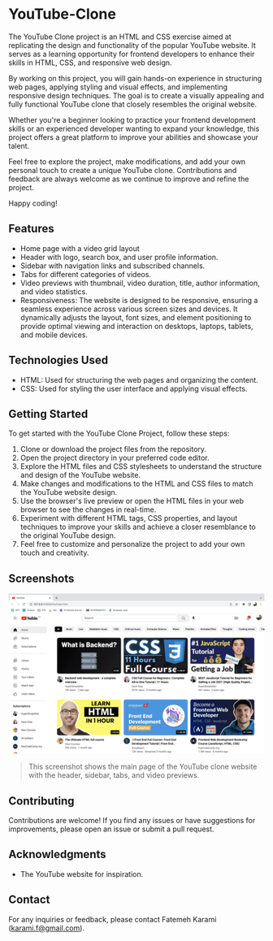 # YouTube-Clone

The YouTube Clone project is an HTML and CSS exercise aimed at replicating the design and functionality of the popular YouTube website. It serves as a learning opportunity for frontend developers to enhance their skills in HTML, CSS, and responsive web design.

By working on this project, you will gain hands-on experience in structuring web pages, applying styling and visual effects, and implementing responsive design techniques. The goal is to create a visually appealing and fully functional YouTube clone that closely resembles the original website.

Whether you're a beginner looking to practice your frontend development skills or an experienced developer wanting to expand your knowledge, this project offers a great platform to improve your abilities and showcase your talent.

Feel free to explore the project, make modifications, and add your own personal touch to create a unique YouTube clone. Contributions and feedback are always welcome as we continue to improve and refine the project.

Happy coding!


## Features

- Home page with a video grid layout
- Header with logo, search box, and user profile information.
- Sidebar with navigation links and subscribed channels.
- Tabs for different categories of videos.
- Video previews with thumbnail, video duration, title, author information, and video statistics.
- Responsiveness: The website is designed to be responsive, ensuring a seamless experience across various screen sizes and devices. It dynamically adjusts the layout, font sizes, and element positioning to provide optimal viewing and interaction on desktops, laptops, tablets, and mobile devices.


## Technologies Used

- HTML: Used for structuring the web pages and organizing the content.
- CSS: Used for styling the user interface and applying visual effects.


## Getting Started

To get started with the YouTube Clone Project, follow these steps:

1. Clone or download the project files from the repository.
2. Open the project directory in your preferred code editor.
3. Explore the HTML files and CSS stylesheets to understand the structure and design of the YouTube website.
4. Make changes and modifications to the HTML and CSS files to match the YouTube website design.
5. Use the browser's live preview or open the HTML files in your web browser to see the changes in real-time.
6. Experiment with different HTML tags, CSS properties, and layout techniques to improve your skills and achieve a closer resemblance to the original YouTube design.
7. Feel free to customize and personalize the project to add your own touch and creativity.


## Screenshots

![Screenshot 1](Screenshot.png)
> This screenshot shows the main page of the YouTube clone website with the header, sidebar, tabs, and video previews.


## Contributing

Contributions are welcome! If you find any issues or have suggestions for improvements, please open an issue or submit a pull request.


## Acknowledgments

- The YouTube website for inspiration.


## Contact

For any inquiries or feedback, please contact Fatemeh Karami (karami.f@gmail.com).
